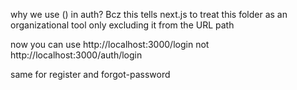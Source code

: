 why we use () in auth?
Bcz this tells next.js to treat this folder as an organizational tool only excluding it from the URL path

now you can use http://localhost:3000/login
not http://localhost:3000/auth/login

same for register and forgot-password